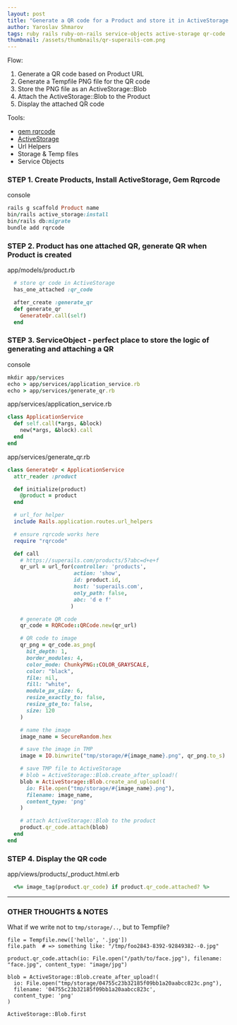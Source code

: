 ```yaml
---
layout: post
title: "Generate a QR code for a Product and store it in ActiveStorage. Service Objects"
author: Yaroslav Shmarov
tags: ruby rails ruby-on-rails service-objects active-storage qr-code
thumbnail: /assets/thumbnails/qr-superails-com.png
---
```


Flow:
1. Generate a QR code based on Product URL
2. Generate a Tempfile PNG file for the QR code
3. Store the PNG file as an ActiveStorage::Blob
4. Attach the ActiveStorage::Blob to the Product
5. Display the attached QR code

Tools:

* [gem rqrcode](https://github.com/whomwah/rqrcode)
* [ActiveStorage](https://edgeguides.rubyonrails.org/active_storage_overview.html)
* Url Helpers
* Storage & Temp files
* Service Objects

### STEP 1. Create Products, Install ActiveStorage, Gem Rqrcode

console
```ruby
rails g scaffold Product name
bin/rails active_storage:install
bin/rails db:migrate
bundle add rqrcode
```

### STEP 2. Product has one attached QR, generate QR when Product is created

app/models/product.rb
```ruby
  # store qr code in ActiveStorage
  has_one_attached :qr_code

  after_create :generate_qr
  def generate_qr
    GenerateQr.call(self)
  end
```

### STEP 3. ServiceObject - perfect place to store the logic of generating and attaching a QR

console
```ruby
mkdir app/services
echo > app/services/application_service.rb
echo > app/services/generate_qr.rb
```

app/services/application_service.rb
```ruby
class ApplicationService
  def self.call(*args, &block)
    new(*args, &block).call
  end
end
```

app/services/generate_qr.rb
```ruby
class GenerateQr < ApplicationService
  attr_reader :product

  def initialize(product)
    @product = product
  end

  # url_for helper
  include Rails.application.routes.url_helpers

  # ensure rqrcode works here
  require "rqrcode"

  def call
    # https://superails.com/products/5?abc=d+e+f
    qr_url = url_for(controller: 'products',
                     action: 'show',
                     id: product.id,
                     host: 'superails.com',
                     only_path: false,
                     abc: 'd e f'
                    )

    # generate QR code
    qr_code = RQRCode::QRCode.new(qr_url)

    # QR code to image  
    qr_png = qr_code.as_png(
      bit_depth: 1,
      border_modules: 4,
      color_mode: ChunkyPNG::COLOR_GRAYSCALE,
      color: "black",
      file: nil,
      fill: "white",
      module_px_size: 6,
      resize_exactly_to: false,
      resize_gte_to: false,
      size: 120
    )

    # name the image
    image_name = SecureRandom.hex

    # save the image in TMP
    image = IO.binwrite("tmp/storage/#{image_name}.png", qr_png.to_s)

    # save TMP file to ActiveStorage
    # blob = ActiveStorage::Blob.create_after_upload!(
    blob = ActiveStorage::Blob.create_and_upload!(
      io: File.open("tmp/storage/#{image_name}.png"),
      filename: image_name,
      content_type: 'png'
    )

    # attach ActiveStorage::Blob to the product
    product.qr_code.attach(blob)
  end
end
```

### STEP 4. Display the QR code

app/views/products/_product.html.erb
```ruby
  <%= image_tag(product.qr_code) if product.qr_code.attached? %>
```

****

### OTHER THOUGHTS & NOTES

What if we write not to `tmp/storage/..`, but to Tempfile?

```
file = Tempfile.new(['hello', '.jpg'])
file.path  # => something like: "/tmp/foo2843-8392-92849382--0.jpg"

product.qr_code.attach(io: File.open("/path/to/face.jpg"), filename: "face.jpg", content_type: "image/jpg")

blob = ActiveStorage::Blob.create_after_upload!(
  io: File.open("tmp/storage/04755c23b32185f09bb1a20aabcc823c.png"),
  filename: '04755c23b32185f09bb1a20aabcc823c',
  content_type: 'png'
)

ActiveStorage::Blob.first
```